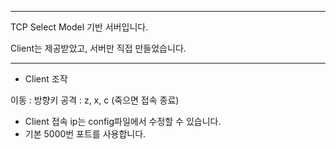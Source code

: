 --------------------------------------------------------

TCP Select Model 기반 서버입니다.

Client는 제공받았고, 서버만 직접 만들었습니다.

--------------------------------------------------------

- Client 조작

이동 : 방향키
공격 : z, x, c
(죽으면 접속 종료)

- Client 접속 ip는 config파일에서 수정할 수 있습니다.
- 기본 5000번 포트를 사용합니다.
